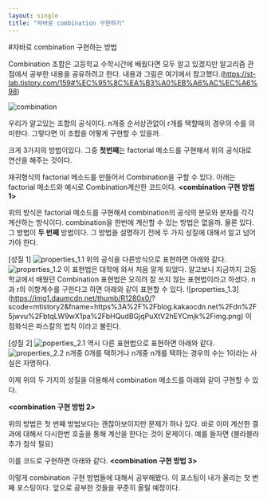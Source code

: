 ```yaml
---
layout: single
title: "자바로 combination 구현하기"
---
```

#자바로 combination 구현하는 방법

Combination 조합은 고등학교 수학시간에 배웠다면 모두 알고 있겠지만 알고리즘 관점에서 공부한 내용을 공유하려고 한다.
내용과 그림은 여기에서 참고했다.(https://st-lab.tistory.com/159#%EC%95%8C%EA%B3%A0%EB%A6%AC%EC%A6%98)

![combination](https://img1.daumcdn.net/thumb/R1280x0/?scode=mtistory2&fname=https%3A%2F%2Fblog.kakaocdn.net%2Fdn%2FtOLAu%2FbtqLW7y99Kz%2FgJJAu6ivbq4juqrduRKZdk%2Fimg.png)

우리가 알고있는 조합의 공식이다. n개중 순서상관없이 r개를 택할때의 경우의 수를 의미한다.
그렇다면 이 조합을 어떻게 구현할 수 있을까.

크게 3가지의 방법이있다. 
그중 **첫번째**는 factorial 메소드를 구현해서 위의 공식대로 
연산을 해주는 것이다.

재귀형식의 factorial 메소드를 만들어서 Combination을 구할 수 있다.
아래는 factorial 메소드와 예시로 Combination계산한 코드이다.
**<combination 구현 방법 1>**
<script src="https://gist.github.com/zero2top/d09521b0b1b8bedb67ada501246271e7.js"></script>

위의 방식은 factorial 메소드를 구현해서 combination의 공식의 분모와 분자를 각각 계산하는 방식이다.
combination을 한번에 계산할 수 있는 방법은 없을까. 물론 있다. 
그 방법이 **두 번째** 방법이다.
그 방법을 설명하기 전에 두 가지 성질에 대해서 알고 넘어가야 한다.

[성질 1]
![properties_1.1](https://img1.daumcdn.net/thumb/R1280x0/?scode=mtistory2&fname=https%3A%2F%2Fblog.kakaocdn.net%2Fdn%2FbU47D7%2FbtqLRj8WSXh%2FwTVCIKq9jnHrLFlOoUEzRk%2Fimg.png)
위의 공식을 다른방식으로 표현하면 아래와 같다.
![properties_1.2](https://img1.daumcdn.net/thumb/R1280x0/?scode=mtistory2&fname=https%3A%2F%2Fblog.kakaocdn.net%2Fdn%2FdjY4V9%2FbtqLVaQIrIv%2FuZU1zCHvXUNIF1SDlsIXhk%2Fimg.png)
이 표현법은 대학에 와서 처음 알게 되었다.
알고보니 지금까지 고등학교에서 배웠던 Combination 표현법은 오히려 잘 쓰지 않는 표현법이라고 하셨다.
n과 r의 이항계수를 구한다고 하면 아래와 같이 표현할 수 있다.
![properties_1.3](https://img1.daumcdn.net/thumb/R1280x0/?
scode=mtistory2&fname=https%3A%2F%2Fblog.kakaocdn.net%2Fdn%2F5jwvu%2FbtqLW9wX1pa%2FbHQudBGjqPuXtV2hEYCmjk%2Fimg.png)
이 점화식은 파스칼의 법칙 이라고 불린다.


[성질 2]
![poperties_2.1](https://img1.daumcdn.net/thumb/R1280x0/?scode=mtistory2&fname=https%3A%2F%2Fblog.kakaocdn.net%2Fdn%2FbHrtFN%2FbtqLSOm5H1J%2FP1VPuWEAa7VdYWNvFelOEK%2Fimg.png)
역시 다른 표현법으로 표현하면 아래와 같다.
![properties_2.2](https://img1.daumcdn.net/thumb/R1280x0/?scode=mtistory2&fname=https%3A%2F%2Fblog.kakaocdn.net%2Fdn%2FlEoZj%2FbtqLSOghHI9%2F5fb7fXT3m6bK5Sm35mscKk%2Fimg.png)
n개중 0개를 택하거나 n개중 n개를 택하는 경우의 수는 1이라는 사실은 자명하다.

이제 위의 두 가지의 성질을 이용해서 combination 메소드를 아래와 같이 구현할 수 있다.

**<combination 구현 방법 2>**
<script src="https://gist.github.com/zero2top/51dfd388dae621b7973d3f41b6390466.js"></script>

위의 방법은 첫 번째 방법보다는 괜찮아보이지만 문제가 하나 있다.
바로 이미 계산한 결과에 대해서 다시한번 호출을 통해 계산을 한다는 것이 문제이다.
예를 들자면  (블라블라 추가 첨삭 필요)

이를 코드로 구현하면 아래와 같다.
**<combination 구현 방법 3>**
<script src="https://gist.github.com/zero2top/70c2152f7a0eb09343896bee36488a5e.js"></script>

이렇게 combination 구현 방법들에 대해서 공부해봤다.
이 포스팅이 내가 올리는 첫 번째 포스팅이다.
앞으로 공부한 것들을 꾸준히 올릴 예정이다.






